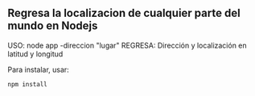 ## Regresa la localizacion de cualquier parte del mundo en Nodejs

USO: 
node app -direccion "lugar"
REGRESA:
Dirección y localización en latitud y longitud

Para instalar, usar:
```
npm install
```

